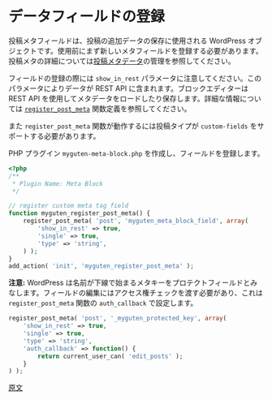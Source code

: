 <!-- 
# Register Meta Field
 -->
# データフィールドの登録

<!-- 
A post meta field is a WordPress object used to store extra data about a post. You need to first register a new meta field prior to use. See Managing [Post Metadata](https://developer.wordpress.org/plugins/metadata/managing-post-metadata/) to learn more about post meta.

When registering the field, note the `show_in_rest` parameter. This ensures the data will be included in the REST API, which the block editor uses to load and save meta data. See the [`register_post_meta`](https://developer.wordpress.org/reference/functions/register_post_meta/) function definition for extra information.
-->
投稿メタフィールドは、投稿の追加データの保存に使用される WordPress オブジェクトです。使用前にまず新しいメタフィールドを登録する必要があります。投稿メタの詳細については[投稿メタデータ](https://developer.wordpress.org/plugins/metadata/managing-post-metadata/)の管理を参照してください。

フィールドの登録の際には `show_in_rest` パラメータに注意してください。このパラメータによりデータが REST API に含まれます。ブロックエディターは REST API を使用してメタデータをロードしたり保存します。詳細な情報については [`register_post_meta`](https://developer.wordpress.org/reference/functions/register_post_meta/) 関数定義を参照してください。

<!-- 
Additionally, your post type needs to support `custom-fields` for `register_post_meta` function to work
 -->
また `register_post_meta` 関数が動作するには投稿タイプが `custom-fields` をサポートする必要があります。

<!--
To register the field, create a PHP plugin file called `myguten-meta-block.php` including:
 -->
PHP プラグイン `myguten-meta-block.php` を作成し、フィールドを登録します。

```php
<?php
/**
 * Plugin Name: Meta Block
 */

// register custom meta tag field
function myguten_register_post_meta() {
	register_post_meta( 'post', 'myguten_meta_block_field', array(
		'show_in_rest' => true,
		'single' => true,
		'type' => 'string',
	) );
}
add_action( 'init', 'myguten_register_post_meta' );
```
<!-- 
**Note:** If the meta key name starts with an underscore WordPress considers it a protected field. Editing this field requires passing a permission check, which is set as the `auth_callback` in the `register_post_meta` function. Here is an example:
 -->
**注意:** WordPress は名前が下線で始まるメタキーをプロテクトフィールドとみなします。フィールドの編集にはアクセス権チェックを渡す必要があり、これは`register_post_meta` 関数の `auth_callback` で設定します。

```php
register_post_meta( 'post', '_myguten_protected_key', array(
	'show_in_rest' => true,
	'single' => true,
	'type' => 'string',
	'auth_callback' => function() {
		return current_user_can( 'edit_posts' );
	}
) );
```

[原文](https://github.com/WordPress/gutenberg/blob/master/docs/designers-developers/developers/tutorials/metabox/meta-block-2-register-meta.md)
